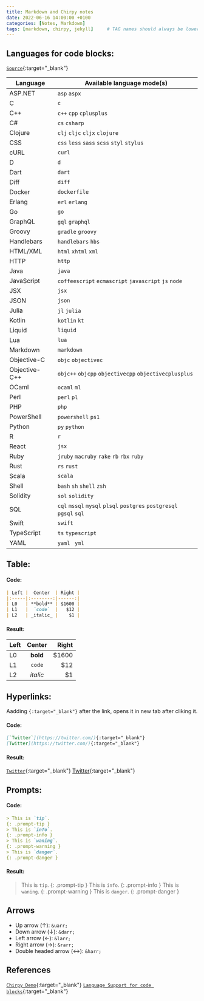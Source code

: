 ```yaml
---
title: Markdown and Chirpy notes 
date: 2022-06-16 14:00:00 +0100
categories: [Notes, Markdown]
tags: [markdown, chirpy, jekyll]     # TAG names should always be lowercase
---
```


## Languages for code blocks:

[`Source`](https://rdmd.readme.io/docs/code-blocks){:target="_blank"}

|Language|Available language mode(s)|
|---|---|
|ASP.NET| `asp` `aspx`|
|C| `c `|
|C++| `c++` `cpp` `cplusplus`|
|C#| `cs` `csharp`|
|Clojure| `clj` `cljc` `cljx` `clojure`|
|CSS| `css` `less` `sass` `scss` `styl` `stylus`|
|cURL| `curl`|
|D| `d`|
|Dart| `dart`|
|Diff| `diff`|
|Docker| `dockerfile`|
|Erlang| `erl` `erlang`|
|Go| `go`|
|GraphQL| `gql` `graphql `|
|Groovy| `gradle` `groovy`|
|Handlebars| `handlebars` `hbs`|
|HTML/XML| `html` `xhtml` `xml`|
|HTTP| `http`|
|Java| `java`|
|JavaScript| `coffeescript` `ecmascript` `javascript` `js` `node`|
|JSX| `jsx`|
|JSON| `json`|
|Julia| `jl` `julia`|
|Kotlin| `kotlin` `kt`|
|Liquid| `liquid`|
|Lua| `lua`|
|Markdown| `markdown`|
|Objective-C| `objc` `objectivec`|
|Objective-C++| `objc++` `objcpp` `objectivecpp` `objectivecplusplus`|
|OCaml| `ocaml` `ml`|
|Perl| `perl` `pl`|
|PHP| `php`|
|PowerShell| `powershell` `ps1`|
|Python| `py` `python`|
|R| `r`|
|React| `jsx`|
|Ruby| `jruby` `macruby` `rake` `rb` `rbx` `ruby`|
|Rust| `rs` `rust`|
|Scala| `scala`|
|Shell| `bash` `sh` `shell` `zsh`|
|Solidity| `sol` `solidity`|
|SQL| `cql` `mssql` `mysql` `plsql` `postgres` `postgresql` `pgsql` `sql`|
|Swift| `swift`|
|TypeScript| `ts` `typescript`|
|YAML| `yaml` ` yml`|

## Table:

#### Code:

```markdown
| Left |  Center  | Right |
|:-----|:--------:|------:|
| L0   | **bold** | $1600 |
| L1   |  `code`  |   $12 |
| L2   | _italic_ |    $1 |

```

#### Result:

| Left |  Center  | Right |
|:-----|:--------:|------:|
| L0   | **bold** | $1600 |
| L1   |  `code`  |   $12 |
| L2   | _italic_ |    $1 |


## Hyperlinks:
Aadding `{:target="_blank"}` after the link, opens it in new tab after cliking it.

#### Code:

```markdown
[`Twitter`](https://twitter.com/){:target="_blank"}
[Twitter](https://twitter.com/){:target="_blank"}
```
#### Result:

[`Twitter`](https://twitter.com/){:target="_blank"}
[Twitter](https://twitter.com/){:target="_blank"}


## Prompts:

#### Code:
```markdown
> This is `tip`.
{: .prompt-tip }
> This is `info`.
{: .prompt-info }
> This is `waning`.
{: .prompt-warning }
> This is `danger`.
{: .prompt-danger }
```

#### Result:
> This is `tip`.
{: .prompt-tip }
> This is `info`.
{: .prompt-info }
> This is `waning`.
{: .prompt-warning }
> This is `danger`.
{: .prompt-danger }

## Arrows

* Up arrow (&uarr;): `&uarr;`
* Down arrow (&darr;): `&darr;`
* Left arrow (&larr;): `&larr;`
* Right arrow (&rarr;): `&rarr;`
* Double headed arrow (&harr;): `&harr;`

## References
[`Chirpy Demo`](https://chirpy.cotes.page/){:target="_blank"}
[`Language Support for code blocks`](https://rdmd.readme.io/docs/code-blocks){:target="_blank"}
